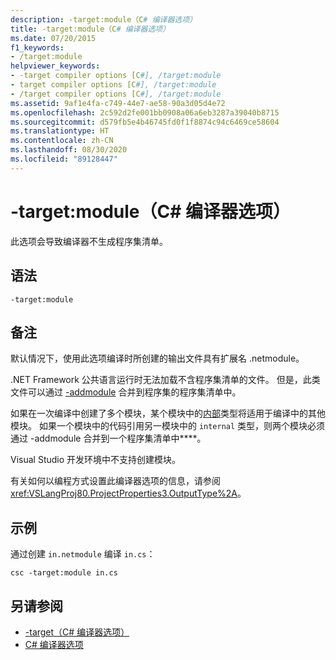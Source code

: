 ```yaml
---
description: -target:module（C# 编译器选项）
title: -target:module（C# 编译器选项）
ms.date: 07/20/2015
f1_keywords:
- /target:module
helpviewer_keywords:
- -target compiler options [C#], /target:module
- target compiler options [C#], /target:module
- /target compiler options [C#], /target:module
ms.assetid: 9af1e4fa-c749-44e7-ae58-90a3d05d4e72
ms.openlocfilehash: 2c592d2fe001bb0908a06a6eb3287a39040b8715
ms.sourcegitcommit: d579fb5e4b46745fd0f1f8874c94c6469ce58604
ms.translationtype: HT
ms.contentlocale: zh-CN
ms.lasthandoff: 08/30/2020
ms.locfileid: "89128447"
---
```

# <a name="-targetmodule-c-compiler-options"></a>-target:module（C# 编译器选项）
此选项会导致编译器不生成程序集清单。  
  
## <a name="syntax"></a>语法  
  
```console  
-target:module  
```  
  
## <a name="remarks"></a>备注  
 默认情况下，使用此选项编译时所创建的输出文件具有扩展名 .netmodule。  
  
 .NET Framework 公共语言运行时无法加载不含程序集清单的文件。 但是，此类文件可以通过 [-addmodule](./addmodule-compiler-option.md) 合并到程序集的程序集清单中。  
  
 如果在一次编译中创建了多个模块，某个模块中的[内部](../keywords/internal.md)类型将适用于编译中的其他模块。 如果一个模块中的代码引用另一模块中的 `internal` 类型，则两个模块必须通过 -addmodule 合并到一个程序集清单中****。  
  
 Visual Studio 开发环境中不支持创建模块。  
  
 有关如何以编程方式设置此编译器选项的信息，请参阅 <xref:VSLangProj80.ProjectProperties3.OutputType%2A>。  
  
## <a name="example"></a>示例  
 通过创建 `in.netmodule` 编译 `in.cs`：  
  
```console  
csc -target:module in.cs  
```  
  
## <a name="see-also"></a>另请参阅

- [-target（C# 编译器选项）](./target-compiler-option.md)
- [C# 编译器选项](./index.md)
